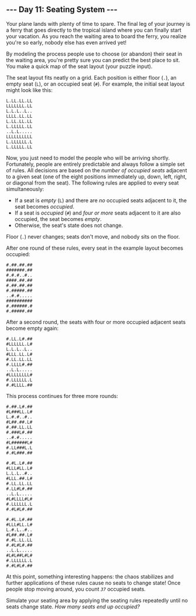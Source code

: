 ## --- Day 11: Seating System ---

Your plane lands with plenty of time to spare. The final leg of your journey is a ferry that goes directly to the tropical island where you can finally start your vacation. As you reach the waiting area to board the ferry, you realize you're so early, nobody else has even arrived yet!


By modeling the process people use to choose (or abandon) their seat in the waiting area, you're pretty sure you can predict the best place to sit. You make a quick map of the seat layout (your puzzle input).


The seat layout fits neatly on a grid. Each position is either floor (`.`), an empty seat (`L`), or an occupied seat (`#`). For example, the initial seat layout might look like this:



```
L.LL.LL.LL
LLLLLLL.LL
L.L.L..L..
LLLL.LL.LL
L.LL.LL.LL
L.LLLLL.LL
..L.L.....
LLLLLLLLLL
L.LLLLLL.L
L.LLLLL.LL

```

Now, you just need to model the people who will be arriving shortly. Fortunately, people are entirely predictable and always follow a simple set of rules. All decisions are based on the *number of occupied seats* adjacent to a given seat (one of the eight positions immediately up, down, left, right, or diagonal from the seat). The following rules are applied to every seat simultaneously:


* If a seat is *empty* (`L`) and there are *no* occupied seats adjacent to it, the seat becomes *occupied*.
* If a seat is *occupied* (`#`) and *four or more* seats adjacent to it are also occupied, the seat becomes *empty*.
* Otherwise, the seat's state does not change.


Floor (`.`) never changes; seats don't move, and nobody sits on the floor.


After one round of these rules, every seat in the example layout becomes occupied:



```
#.##.##.##
#######.##
#.#.#..#..
####.##.##
#.##.##.##
#.#####.##
..#.#.....
##########
#.######.#
#.#####.##

```

After a second round, the seats with four or more occupied adjacent seats become empty again:



```
#.LL.L#.##
#LLLLLL.L#
L.L.L..L..
#LLL.LL.L#
#.LL.LL.LL
#.LLLL#.##
..L.L.....
#LLLLLLLL#
#.LLLLLL.L
#.#LLLL.##

```

This process continues for three more rounds:



```
#.##.L#.##
#L###LL.L#
L.#.#..#..
#L##.##.L#
#.##.LL.LL
#.###L#.##
..#.#.....
#L######L#
#.LL###L.L
#.#L###.##

```


```
#.#L.L#.##
#LLL#LL.L#
L.L.L..#..
#LLL.##.L#
#.LL.LL.LL
#.LL#L#.##
..L.L.....
#L#LLLL#L#
#.LLLLLL.L
#.#L#L#.##

```


```
#.#L.L#.##
#LLL#LL.L#
L.#.L..#..
#L##.##.L#
#.#L.LL.LL
#.#L#L#.##
..L.L.....
#L#L##L#L#
#.LLLLLL.L
#.#L#L#.##

```

At this point, something interesting happens: the chaos stabilizes and further applications of these rules cause no seats to change state! Once people stop moving around, you count *`37`* occupied seats.


Simulate your seating area by applying the seating rules repeatedly until no seats change state. *How many seats end up occupied?*


